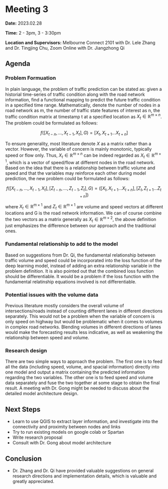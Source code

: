 # Meeting 3

**Date:** 2023.02.28

**Time:** 2 - 3pm, 3 - 3:30pm

**Location and Supervisors:** Melbourne Connect 2101 with Dr. Lele Zhang and Dr. Tingjing Chu, Zoom Online with Dr. Jiangzhong Qi 

## Agenda

### Problem Formuation 

In plain language, the problem of traffic prediction can be stated as: given a historial time-series of traffic condition along with the road network information,
find a functional mapping to predict the future traffic condition in a specified time range. Mathematically, denote the number of nodes in a road network as m, the number of traffic state features of interest
as n, the traffic condition matrix at timestamp t at a specified location as $X_t \in \mathbb{R}^{m \times n}$. The problem could be formulated as follows:

$$ f([X_{t-n}, ..., X_{t-1}, X_t], G) = [X_t, X_{t+1} ... X_{t+n}] $$ 

To ensure generality, most literature denote $X$ as a matrix rather than a vector. However, the variable of concern is mainly monotonic, typically speed or flow only.
Thus, $X_t \in \mathbb{R}^{m \times n}$ can be indeed regarded as $X_t \in \mathbb{R}^{m \times 1}$, which is a vector of speed/flow at different nodes in the road network. 
Based on the idea that there is a relationship between traffic volume and speed and that the variables may reinforce each other during model prediction, 
the new problem could be formulated as follows:

$$ f([X_{t-n}, ..., X_{t-1}, X_t], [Z_{t-n}, ..., Z_{t-1}, Z_t], G) = ([X_t, X_{t+1} ... X_{t+n}], [Z_t, Z_{t+1} ... Z_{t+n}]) $$ 

where $X_t \in \mathbb{R}^{m \times 1}$ and $Z_t \in \mathbb{R}^{m \times 1}$ are volume and speed vectors at different locations and G is the road network information. We can of course combine the
two vectors as a matrix generally as $X_t \in \mathbb{R}^{m \times 2}$, the above definition just emphasizes the difference between our approach and the traditional ones. 

### Fundamental relationship to add to the model 

Based on suggestions from Dr. Qi, the fundamental relationship between traffic volume and speed could be incorporated into the loss function of the deep learning model, instead of
adding an extra relationship variable in the problem definition. It is also pointed out that the combined loss function should be differentiable. It would be a problem if the loss
function with the fundamental relatinship equations involved is not differentiable. 

### Potential issues with the volume data

Previous literature mostly considers the overall volume of intersections/roads instead of counting different lanes in different directions separately. This would not be a problem when the variable of concern is
only speed on highway but would be problematic when it comes to volumes in complex road networks. Blending volumes in different directions of lanes would make
the forecasting results less indicative, as well as weakening the relationship between speed and volume. 

### Research design 

There are two simple ways to approach the problem. The first one is to feed all the data (including speed, volume, and spacial information) directly into one model
and output a matrix containing the predicted information regarding the two variables. The other one is to feed speed and volume data separately and fuse the two
together at some stage to obtain the final result. A meeting with Dr. Gong might be needed to discuss about the detailed model architecture design. 

## Next Steps
- Learn to use QGIS to extract layer information, and investigate into the connectivity and proximity between nodes and links
- Try to run existing models on google colab or Spartan
- Write research proposal 
- Consult with Dr. Gong about model architecture 

## Conclusion
- Dr. Zhang and Dr. Qi have provided valuable suggestions on general research directions and implementation details, which is valuable and greatly appreciated.  
